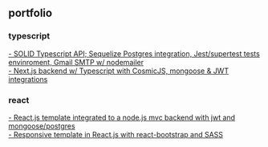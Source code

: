 ## portfolio

### typescript

<a href="https://github.com/gabtonete/solid-typescript">- SOLID Typescript API; Sequelize Postgres integration, Jest/supertest tests envinroment, Gmail SMTP w/ nodemailer</a>
<br/>
<a href="https://github.com/gabtonete/backend-devagram-next-ts">- Next.js backend w/ Typescript with CosmicJS, mongoose & JWT integrations</a>

### react

<a href="https://github.com/gabtonete/frontend-task-reactjs">- React.js template integrated to a node.js mvc backend with jwt and mongoose/postgres</a>
<br/>
<a href="https://github.com/gabtonete/frontend-template-reactjs">- Responsive template in React.js with react-bootstrap and SASS</a>
